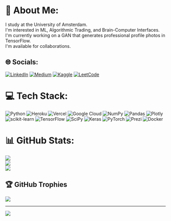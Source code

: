 # 💫 About Me:
I study at the University of Amsterdam. <br>I'm interested in ML, Algorithmic Trading, and Brain-Computer Interfaces.<br>I'm currently working on a GAN that generates professional profile photos in TensorFlow.<br>I'm available for collaborations.


## 🌐 Socials:
[![LinkedIn](https://img.shields.io/badge/LinkedIn-%230077B5.svg?logo=linkedin&logoColor=white)](https://linkedin.com/in/m-nemeth) [![Medium](https://img.shields.io/badge/Medium-12100E?logo=medium&logoColor=white)](https://medium.com/@nemeth.marcell07) [![Kaggle](https://img.shields.io/badge/Kaggle-%230077B5.svg?logo=kaggle&logoColor=white)](https://www.kaggle.com/marcellnmeth) [![LeetCode](https://img.shields.io/badge/LeetCode-%230077B5.svg?logo=kaggle&logoColor=white&color=yellow)](https://leetcode.com/user5028qD/)

# 💻 Tech Stack:
![Python](https://img.shields.io/badge/python-3670A0?style=for-the-badge&logo=python&logoColor=ffdd54) ![Heroku](https://img.shields.io/badge/heroku-%23430098.svg?style=for-the-badge&logo=heroku&logoColor=white) ![Vercel](https://img.shields.io/badge/vercel-%23000000.svg?style=for-the-badge&logo=vercel&logoColor=white) ![Google Cloud](https://img.shields.io/badge/Google%20Cloud-%234285F4.svg?style=for-the-badge&logo=google-cloud&logoColor=white) ![NumPy](https://img.shields.io/badge/numpy-%23013243.svg?style=for-the-badge&logo=numpy&logoColor=white) ![Pandas](https://img.shields.io/badge/pandas-%23150458.svg?style=for-the-badge&logo=pandas&logoColor=white) ![Plotly](https://img.shields.io/badge/Plotly-%233F4F75.svg?style=for-the-badge&logo=plotly&logoColor=white) ![scikit-learn](https://img.shields.io/badge/scikit--learn-%23F7931E.svg?style=for-the-badge&logo=scikit-learn&logoColor=white) ![TensorFlow](https://img.shields.io/badge/TensorFlow-%23FF6F00.svg?style=for-the-badge&logo=TensorFlow&logoColor=white) ![SciPy](https://img.shields.io/badge/SciPy-%230C55A5.svg?style=for-the-badge&logo=scipy&logoColor=%white) ![Keras](https://img.shields.io/badge/Keras-%23D00000.svg?style=for-the-badge&logo=Keras&logoColor=white) ![PyTorch](https://img.shields.io/badge/PyTorch-%23EE4C2C.svg?style=for-the-badge&logo=PyTorch&logoColor=white) ![Prezi](https://img.shields.io/badge/Prezi-%23000000.svg?style=for-the-badge&logo=Prezi&logoColor=white) ![Docker](https://img.shields.io/badge/docker-%230db7ed.svg?style=for-the-badge&logo=docker&logoColor=white)
# 📊 GitHub Stats:
![](https://github-readme-stats.vercel.app/api?username=marci-nemeth&theme=dark&hide_border=false&include_all_commits=true&count_private=true)<br/>
![](https://github-readme-streak-stats.herokuapp.com/?user=marci-nemeth&theme=dark&hide_border=false)<br/>
![](https://github-readme-stats.vercel.app/api/top-langs/?username=marci-nemeth&theme=dark&hide_border=false&include_all_commits=true&count_private=true&layout=compact)

## 🏆 GitHub Trophies
![](https://github-profile-trophy.vercel.app/?username=marci-nemeth&theme=onedark&no-frame=true&no-bg=false&margin-w=4)

---
[![](https://visitcount.itsvg.in/api?id=marci-nemeth&icon=0&color=0)](https://visitcount.itsvg.in)

<!-- Proudly created with GPRM ( https://gprm.itsvg.in ) -->
